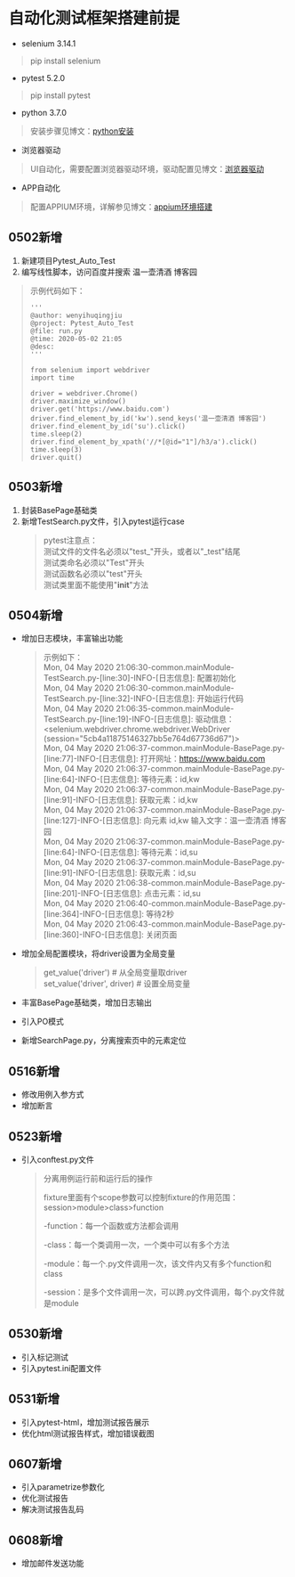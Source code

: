# 自动化测试框架搭建前提
* selenium 3.14.1
 > pip install selenium

* pytest 5.2.0
 > pip install pytest

* python 3.7.0
 > 安装步骤见博文：[python安装]()

* 浏览器驱动
 > UI自动化，需要配置浏览器驱动环境，驱动配置见博文：[浏览器驱动](https://www.cnblogs.com/hong-fithing/p/7623838.html)

* APP自动化
 > 配置APPIUM环境，详解参见博文：[appium环境搭建](https://www.cnblogs.com/hong-fithing/p/11475812.html)

## 0502新增
1. 新建项目Pytest_Auto_Test
2. 编写线性脚本，访问百度并搜索 温一壶清酒 博客园  
 > 示例代码如下：
 > 
 > ```
 >'''  
 >@author: wenyihuqingjiu  
 >@project: Pytest_Auto_Test  
 >@file: run.py  
 >@time: 2020-05-02 21:05  
 >@desc:  
 >'''  
 >
 > from selenium import webdriver  
 > import time
 > 
 > driver = webdriver.Chrome()  
 > driver.maximize_window()  
 > driver.get('https://www.baidu.com')  
 > driver.find_element_by_id('kw').send_keys('温一壶清酒 博客园')  
 > driver.find_element_by_id('su').click()  
 > time.sleep(2)  
 > driver.find_element_by_xpath('//*[@id="1"]/h3/a').click()
 > time.sleep(3)  
 > driver.quit()  
 > ```  

## 0503新增
1. 封装BasePage基础类
2. 新增TestSearch.py文件，引入pytest运行case  
   > pytest注意点：  
   > 测试文件的文件名必须以"test_"开头，或者以"_test"结尾  
   > 测试类命名必须以"Test"开头  
   > 测试函数名必须以"test"开头  
   > 测试类里面不能使用"__init__"方法

## 0504新增
* 增加日志模块，丰富输出功能  
   > 示例如下：  
   > Mon, 04 May 2020 21:06:30-common.mainModule-TestSearch.py-[line:30]-INFO-[日志信息]: 配置初始化  
   > Mon, 04 May 2020 21:06:30-common.mainModule-TestSearch.py-[line:32]-INFO-[日志信息]: 开始运行代码  
   > Mon, 04 May 2020 21:06:35-common.mainModule-TestSearch.py-[line:19]-INFO-[日志信息]: 驱动信息：<selenium.webdriver.chrome.webdriver.WebDriver (session="5cb4a11875146327bb5e764d67736d67")>  
   > Mon, 04 May 2020 21:06:37-common.mainModule-BasePage.py-[line:77]-INFO-[日志信息]: 打开网址：https://www.baidu.com  
   > Mon, 04 May 2020 21:06:37-common.mainModule-BasePage.py-[line:64]-INFO-[日志信息]: 等待元素：id,kw  
   > Mon, 04 May 2020 21:06:37-common.mainModule-BasePage.py-[line:91]-INFO-[日志信息]: 获取元素：id,kw  
   > Mon, 04 May 2020 21:06:37-common.mainModule-BasePage.py-[line:127]-INFO-[日志信息]: 向元素 id,kw 输入文字：温一壶清酒 博客园  
   > Mon, 04 May 2020 21:06:37-common.mainModule-BasePage.py-[line:64]-INFO-[日志信息]: 等待元素：id,su  
   > Mon, 04 May 2020 21:06:37-common.mainModule-BasePage.py-[line:91]-INFO-[日志信息]: 获取元素：id,su  
   > Mon, 04 May 2020 21:06:38-common.mainModule-BasePage.py-[line:201]-INFO-[日志信息]: 点击元素：id,su  
   > Mon, 04 May 2020 21:06:40-common.mainModule-BasePage.py-[line:364]-INFO-[日志信息]: 等待2秒  
   > Mon, 04 May 2020 21:06:43-common.mainModule-BasePage.py-[line:360]-INFO-[日志信息]: 关闭页面   
     
* 增加全局配置模块，将driver设置为全局变量  
   > get_value('driver')  # 从全局变量取driver  
   > set_value('driver', driver) # 设置全局变量

* 丰富BasePage基础类，增加日志输出  
* 引入PO模式  
* 新增SearchPage.py，分离搜索页中的元素定位

## 0516新增
* 修改用例入参方式
* 增加断言

## 0523新增
* 引入conftest.py文件
  >分离用例运行前和运行后的操作  
  >
  >fixture里面有个scope参数可以控制fixture的作用范围：session>module>class>function
  >
  >-function：每一个函数或方法都会调用
  >
  >-class：每一个类调用一次，一个类中可以有多个方法
  >
  >-module：每一个.py文件调用一次，该文件内又有多个function和class
  >
  >-session：是多个文件调用一次，可以跨.py文件调用，每个.py文件就是module
  
## 0530新增
* 引入标记测试
* 引入pytest.ini配置文件

## 0531新增
* 引入pytest-html，增加测试报告展示
* 优化html测试报告样式，增加错误截图

## 0607新增
* 引入parametrize参数化
* 优化测试报告
* 解决测试报告乱码

## 0608新增
* 增加邮件发送功能